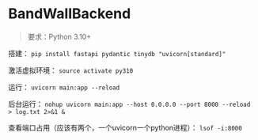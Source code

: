 # BandWallBackend

> 要求：Python 3.10+

搭建：
`pip install fastapi pydantic tinydb "uvicorn[standard]"`

激活虚拟环境：
`source activate py310`

运行：
`uvicorn main:app --reload`

后台运行：
`nohup uvicorn main:app --host 0.0.0.0 --port 8000 --reload  > log.txt 2>&1 &`

查看端口占用（应该有两个，一个uvicorn一个python进程）：
`lsof -i:8000`
